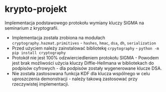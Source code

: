 # krypto-projekt
Implementacja podstawowego protokołu wymiany kluczy SIGMA na seminarium z kryptografii.

- Implementacja została zrobiona na modułach `cryptography.hazmat.primitives` - `hashes`, `hmac`, `dsa`, `dh`, `serialization`
- Przed użyciem należy zainstalować bibliotekę `crpytography` - `python -m pip install cryptography`
- Protokół nie jest 100% odzwierciedleniem protokołu SIGMA - Powodem jest brak możliwości użycia kluczy Diffie-Hellmana w bibliotekach do podpisów cyfrowych - dla podpisów zostały wygenerowane klucze DSA.
- Nie została zastosowana funkcja KDF dla klucza wspólnego w celu uproszczenia demonstracji - należy takową zastosować przy rzeczywistej implementacji.
